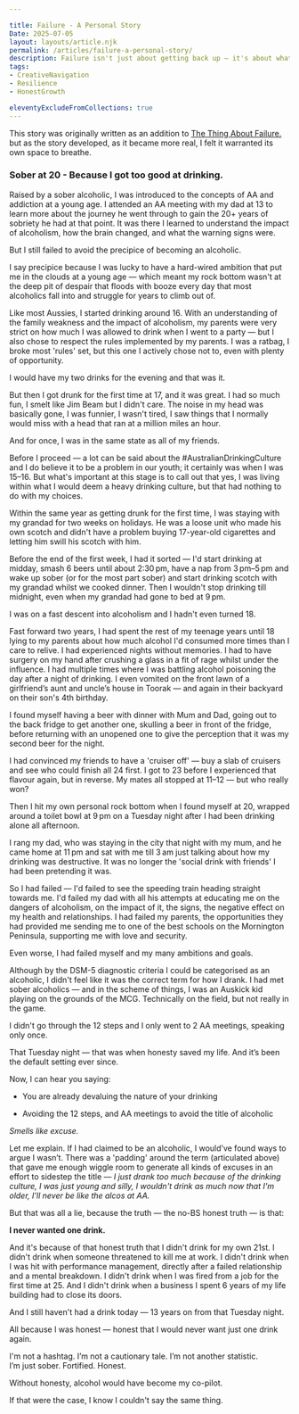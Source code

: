 ```yaml
---

title: Failure - A Personal Story 
Date: 2025-07-05  
layout: layouts/article.njk  
permalink: /articles/failure-a-personal-story/
description: Failure isn't just about getting back up — it's about what you do before you stand again.  
tags:
- CreativeNavigation
- Resilience
- HonestGrowth

eleventyExcludeFromCollections: true
---
```



This story was originally written as an addition to [The Thing About Failure.](/articles/the-thing-about-failure/) but as the story developed, as it became more real, I felt it warranted its own space to breathe.

### Sober at 20 - Because I got too good at drinking.

Raised by a sober alcoholic, I was introduced to the concepts of AA and addiction at a young age. I attended an AA meeting with my dad at 13 to learn more about the journey he went through to gain the 20+ years of sobriety he had at that point. It was there I learned to understand the impact of alcoholism, how the brain changed, and what the warning signs were.

But I still failed to avoid the precipice of becoming an alcoholic.

I say precipice because I was lucky to have a hard-wired ambition that put me in the clouds at a young age — which meant my rock bottom wasn't at the deep pit of despair that floods with booze every day that most alcoholics fall into and struggle for years to climb out of.

Like most Aussies, I started drinking around 16. With an understanding of the family weakness and the impact of alcoholism, my parents were very strict on how much I was allowed to drink when I went to a party — but I also chose to respect the rules implemented by my parents. I was a ratbag, I broke most 'rules' set, but this one I actively chose not to, even with plenty of opportunity.

I would have my two drinks for the evening and that was it.

But then I got drunk for the first time at 17, and it was great. I had so much fun, I smelt like Jim Beam but I didn't care. The noise in my head was basically gone, I was funnier, I wasn't tired, I saw things that I normally would miss with a head that ran at a million miles an hour.

And for once, I was in the same state as all of my friends.

Before I proceed — a lot can be said about the #AustralianDrinkingCulture and I do believe it to be a problem in our youth; it certainly was when I was 15–16. But what's important at this stage is to call out that yes, I was living within what I would deem a heavy drinking culture, but that had nothing to do with my choices.

Within the same year as getting drunk for the first time, I was staying with my grandad for two weeks on holidays. He was a loose unit who made his own scotch and didn't have a problem buying 17-year-old cigarettes and letting him swill his scotch with him.

Before the end of the first week, I had it sorted — I'd start drinking at midday, smash 6 beers until about 2:30 pm, have a nap from 3 pm–5 pm and wake up sober (or for the most part sober) and start drinking scotch with my grandad whilst we cooked dinner. Then I wouldn't stop drinking till midnight, even when my grandad had gone to bed at 9 pm.

I was on a fast descent into alcoholism and I hadn't even turned 18.

Fast forward two years, I had spent the rest of my teenage years until 18 lying to my parents about how much alcohol I'd consumed more times than I care to relive. I had experienced nights without memories. I had to have surgery on my hand after crushing a glass in a fit of rage whilst under the influence. I had multiple times where I was battling alcohol poisoning the day after a night of drinking. I even vomited on the front lawn of a girlfriend’s aunt and uncle’s house in Toorak — and again in their backyard on their son's 4th birthday.

I found myself having a beer with dinner with Mum and Dad, going out to the back fridge to get another one, skulling a beer in front of the fridge, before returning with an unopened one to give the perception that it was my second beer for the night.

I had convinced my friends to have a 'cruiser off' — buy a slab of cruisers and see who could finish all 24 first. I got to 23 before I experienced that flavour again, but in reverse. My mates all stopped at 11–12 — but who really won?

Then I hit my own personal rock bottom when I found myself at 20, wrapped around a toilet bowl at 9 pm on a Tuesday night after I had been drinking alone all afternoon.

I rang my dad, who was staying in the city that night with my mum, and he came home at 11 pm and sat with me till 3 am just talking about how my drinking was destructive. It was no longer the 'social drink with friends' I had been pretending it was.

So I had failed — I'd failed to see the speeding train heading straight towards me. I'd failed my dad with all his attempts at educating me on the dangers of alcoholism, on the impact of it, the signs, the negative effect on my health and relationships. I had failed my parents, the opportunities they had provided me sending me to one of the best schools on the Mornington Peninsula, supporting me with love and security.

Even worse, I had failed myself and my many ambitions and goals.

Although by the DSM-5 diagnostic criteria I could be categorised as an alcoholic, I didn't feel like it was the correct term for how I drank. I had met sober alcoholics — and in the scheme of things, I was an Auskick kid playing on the grounds of the MCG. Technically on the field, but not really in the game.

I didn't go through the 12 steps and I only went to 2 AA meetings, speaking only once.

That Tuesday night — that was when honesty saved my life. And it’s been the default setting ever since.

Now, I can hear you saying:

- You are already devaluing the nature of your drinking
    
- Avoiding the 12 steps, and AA meetings to avoid the title of alcoholic
    

_Smells like excuse._

Let me explain. If I had claimed to be an alcoholic, I would’ve found ways to argue I wasn’t. There was a 'padding' around the term (articulated above) that gave me enough wiggle room to generate all kinds of excuses in an effort to sidestep the title — _I just drank too much because of the drinking culture, I was just young and silly, I wouldn't drink as much now that I'm older, I'll never be like the alcos at AA._

But that was all a lie, because the truth — the no-BS honest truth — is that:

**I never wanted one drink.**

And it's because of that honest truth that I didn't drink for my own 21st. I didn't drink when someone threatened to kill me at work. I didn't drink when I was hit with performance management, directly after a failed relationship and a mental breakdown. I didn't drink when I was fired from a job for the first time at 25. And I didn't drink when a business I spent 6 years of my life building had to close its doors.

And I still haven't had a drink today — 13 years on from that Tuesday night.

All because I was honest — honest that I would never want just one drink again.

I'm not a hashtag. I’m not a cautionary tale. I’m not another statistic.  
I’m just sober. Fortified. Honest.

Without honesty, alcohol would have become my co-pilot.

If that were the case, I know I couldn't say the same thing.